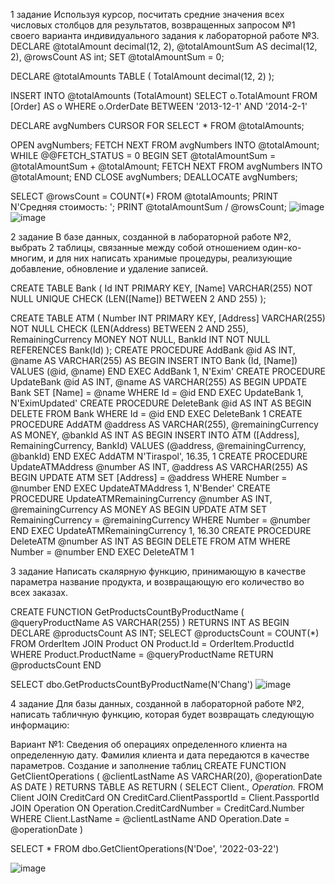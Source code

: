 1 задание
Используя курсор, посчитать средние значения всех числовых столбцов для результатов, возвращенных запросом №1 своего варианта индивидуального задания к лабораторной работе №3.
DECLARE
  @totalAmount decimal(12, 2),
  @totalAmountSum AS decimal(12, 2),
  @rowsCount AS int;
SET @totalAmountSum = 0;

DECLARE @totalAmounts TABLE (
  TotalAmount decimal(12, 2)
);

INSERT INTO @totalAmounts (TotalAmount)
  SELECT
    o.TotalAmount
  FROM
    [Order] AS o
  WHERE
    o.OrderDate BETWEEN '2013-12-1' AND '2014-2-1'

DECLARE avgNumbers CURSOR FOR
SELECT * FROM @totalAmounts;

OPEN avgNumbers;
FETCH NEXT FROM avgNumbers INTO @totalAmount;
WHILE @@FETCH_STATUS = 0 BEGIN
  SET @totalAmountSum = @totalAmountSum + @totalAmount;
  FETCH NEXT FROM avgNumbers INTO @totalAmount;
END
CLOSE avgNumbers;
DEALLOCATE avgNumbers;

SELECT @rowsCount = COUNT(*) FROM @totalAmounts;
PRINT N'Средняя стоимость: ';
PRINT @totalAmountSum / @rowsCount;
![image](https://github.com/QFolli/bd_5/assets/88559269/9e46481c-663c-40d5-ae6f-afc179338b08)
![image](https://github.com/QFolli/bd_5/assets/88559269/13bdf9a4-1046-49fc-935e-7fd3ab69095e)

2 задание
В базе данных, созданной в лабораторной работе №2, выбрать 2 таблицы, связанные между собой отношением один-ко-многим, и для них написать хранимые процедуры, реализующие добавление, обновление и удаление записей.

CREATE TABLE Bank
(
    Id INT PRIMARY KEY,
    [Name] VARCHAR(255) NOT NULL UNIQUE CHECK (LEN([Name]) BETWEEN 2 AND 255)
);

CREATE TABLE ATM
(
    Number INT PRIMARY KEY,
    [Address] VARCHAR(255) NOT NULL CHECK (LEN(Address) BETWEEN 2 AND 255),
    RemainingCurrency MONEY NOT NULL,
    BankId INT NOT NULL REFERENCES Bank(Id)
);
CREATE PROCEDURE AddBank
  @id AS INT,
  @name AS VARCHAR(255)
AS
BEGIN
  INSERT INTO Bank (Id, [Name])
    VALUES (@id, @name)
END
EXEC AddBank 1, N'Exim'
CREATE PROCEDURE UpdateBank
  @id AS INT,
  @name AS VARCHAR(255)
AS
BEGIN
  UPDATE Bank
    SET [Name] = @name
  WHERE Id = @id
END
EXEC UpdateBank 1, N'EximUpdated'
CREATE PROCEDURE DeleteBank
  @id AS INT
AS
BEGIN
  DELETE FROM Bank
    WHERE Id = @id
END
EXEC DeleteBank 1
CREATE PROCEDURE AddATM
  @address AS VARCHAR(255),
  @remainingCurrency AS MONEY,
  @bankId AS INT
AS
BEGIN
  INSERT INTO ATM ([Address], RemainingCurrency, BankId)
    VALUES (@address, @remainingCurrency, @bankId)
END
EXEC AddATM N'Tiraspol', 16.35, 1
CREATE PROCEDURE UpdateATMAddress
  @number AS INT,
  @address AS VARCHAR(255)
AS
BEGIN
  UPDATE ATM
    SET [Address] = @address
  WHERE Number = @number
END
EXEC UpdateATMAddress 1, N'Bender'
CREATE PROCEDURE UpdateATMRemainingCurrency
  @number AS INT,
  @remainingCurrency AS MONEY
AS
BEGIN
  UPDATE ATM
    SET RemainingCurrency = @remainingCurrency
  WHERE Number = @number
END
EXEC UpdateATMRemainingCurrency 1, 16.30
CREATE PROCEDURE DeleteATM
  @number AS INT
AS
BEGIN
  DELETE FROM ATM
    WHERE Number = @number
END
EXEC DeleteATM 1

3 задание
Написать скалярную функцию, принимающую в качестве параметра название продукта, и возвращающую его количество во всех заказах.

CREATE FUNCTION GetProductsCountByProductName
(
  @queryProductName AS VARCHAR(255)
)
RETURNS INT
AS
BEGIN
  DECLARE @productsCount AS INT;
  SELECT @productsCount =
    COUNT(*)
  FROM
    OrderItem
    JOIN Product ON Product.Id = OrderItem.ProductId
  WHERE
    Product.ProductName = @queryProductName
  RETURN @productsCount
END

SELECT dbo.GetProductsCountByProductName(N'Chang')
![image](https://github.com/QFolli/bd_5/assets/88559269/e2a93f82-66cd-4130-adde-0a88ea583986)

4 задание
Для базы данных, созданной в лабораторной работе №2, написать табличную функцию, которая будет возвращать следующую информацию:

Вариант №1: Сведения об операциях определенного клиента на определенную дату. Фамилия клиента и дата передаются в качестве параметров.
Создание и заполнение таблиц
CREATE FUNCTION GetClientOperations
(
  @clientLastName AS VARCHAR(20),
  @operationDate AS DATE
)
RETURNS TABLE
AS
RETURN
(
  SELECT
    Client.*,
    Operation.*
  FROM 
    Client
    JOIN CreditCard ON CreditCard.ClientPassportId = Client.PassportId
    JOIN Operation ON Operation.CreditCardNumber = CreditCard.Number
  WHERE
    Client.LastName = @clientLastName
    AND Operation.Date = @operationDate
)

SELECT * FROM dbo.GetClientOperations(N'Doe', '2022-03-22')

![image](https://github.com/QFolli/bd_5/assets/88559269/c1b4b8d5-6ba4-405d-83de-7b7caf6f07fa)


